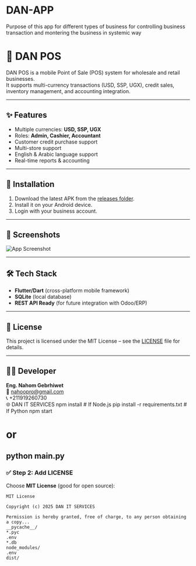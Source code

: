 # DAN-APP
Purpose of this app for different types of business for controlling business transaction and montering the business in systemic way
# 📱 DAN POS

DAN POS is a mobile Point of Sale (POS) system for wholesale and retail businesses.  
It supports multi-currency transactions (USD, SSP, UGX), credit sales, inventory management, and accounting integration.

---

## ✨ Features
- Multiple currencies: **USD, SSP, UGX**
- Roles: **Admin, Cashier, Accountant**
- Customer credit purchase support
- Multi-store support
- English & Arabic language support
- Real-time reports & accounting

---

## 📲 Installation
1. Download the latest APK from the [releases folder](./release/DAN_POS_v1.apk).
2. Install it on your Android device.
3. Login with your business account.

---

## 📸 Screenshots
![App Screenshot](./docs/screenshots/app_preview.png)

---

## 🛠️ Tech Stack
- **Flutter/Dart** (cross-platform mobile framework)  
- **SQLite** (local database)  
- **REST API Ready** (for future integration with Odoo/ERP)

---

## 📜 License
This project is licensed under the MIT License – see the [LICENSE](./LICENSE) file for details.

---

## 👨‍💻 Developer
**Eng. Nahom Gebrhiwet**  
📧 nahoopro@gmail.com  
📞 +211919260730  
🌐 DAN IT SERVICES
npm install   # If Node.js
pip install -r requirements.txt   # If Python
npm start
# or
python main.py
---

### ✅ Step 2: Add LICENSE
Choose **MIT License** (good for open source):  

```text
MIT License

Copyright (c) 2025 DAN IT SERVICES

Permission is hereby granted, free of charge, to any person obtaining a copy...
__pycache__/
*.pyc
.env
*.db
node_modules/
.env
dist/

